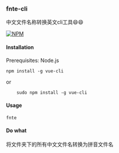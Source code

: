 <h3>fnte-cli</h3>
中文文件名称转换英文cli工具😄😄

[![NPM](https://nodei.co/npm/fnte-cli.png)](https://nodei.co/npm/fnte-cli/)

<h4>Installation</h4>
<p>Prerequisites: Node.js <p>

```
npm install -g vue-cli

```

or

```
    sudo npm install -g vue-cli

```
<h4>Usage</h4>

```
fnte
```
<h4>Do what</h4>
<p>将文件夹下的所有中文文件名转换为拼音文件名</p>


